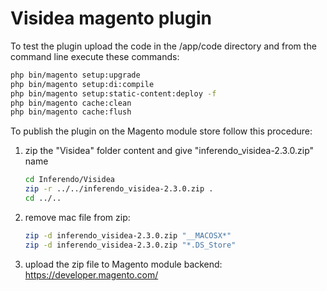 # Visidea magento plugin

To test the plugin upload the code in the /app/code directory and from the command line execute these commands:

```sh
php bin/magento setup:upgrade
php bin/magento setup:di:compile
php bin/magento setup:static-content:deploy -f
php bin/magento cache:clean
php bin/magento cache:flush
```

To publish the plugin on the Magento module store follow this procedure:

1. zip the "Visidea" folder content and give "inferendo_visidea-2.3.0.zip" name

    ```sh
    cd Inferendo/Visidea
    zip -r ../../inferendo_visidea-2.3.0.zip .
    cd ../..
    ```

2. remove mac file from zip:

    ```sh
    zip -d inferendo_visidea-2.3.0.zip "__MACOSX*"
    zip -d inferendo_visidea-2.3.0.zip "*.DS_Store"
    ```

3. upload the zip file to Magento module backend: https://developer.magento.com/
